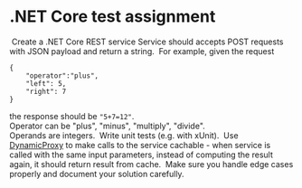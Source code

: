 # .NET Core test assignment
​
Create a .NET Core REST service
Service should accepts POST requests with JSON payload and return a string.
​
For example, given the request 
```
{  
    "operator":"plus",  
    "left": 5,  
    "right": 7  
}  
```
the response should be `"5+7=12"`.  
​
Operator can be "plus", "minus", "multiply", "divide".  
Operands are integers.
​
Write unit tests (e.g. with xUnit).
​
Use [DynamicProxy](http://www.castleproject.org/projects/dynamicproxy/ "DynamicProxy") to make calls to the service cachable - when service is called with the same input parameters, instead of computing the result again, it should return result from cache.
​
Make sure you handle edge cases properly and document your solution carefully.
